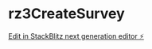 # rz3CreateSurvey

[Edit in StackBlitz next generation editor ⚡️](https://stackblitz.com/~/github.com/atkt1/rz3CreateSurvey)